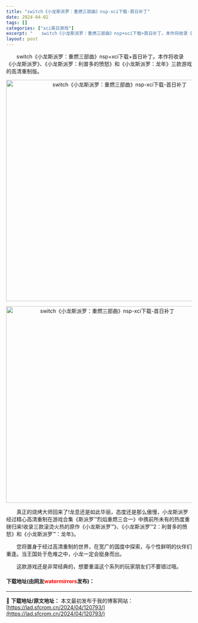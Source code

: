 ```yaml
---
title: "switch《小龙斯派罗：重燃三部曲》nsp-xci下载-首日补丁"
date: 2024-04-02
tags: []
categories: ["xci英日游戏"]
excerpt: "　　switch《小龙斯派罗：重燃三部曲》nsp+xci下载+首日补丁。本作将收录《小龙斯派罗》、《小龙斯派罗：利普多的愤怒》和《小龙斯派罗：龙年》三款游戏的高清重制版。 　　真正的烧烤大师回来了!龙息还是如此华丽，态度还是那么傲慢，小龙斯派罗经过精心高清重制在游戏合集《斯派罗&trade;烈焰重燃&hellip;"
layout: post
---
```


 <p>　　switch《小龙斯派罗：重燃三部曲》nsp+xci下载+首日补丁。本作将收录《小龙斯派罗》、《小龙斯派罗：利普多的愤怒》和《小龙斯派罗：龙年》三款游戏的高清重制版。</p> <p align="center"><img align="" border="0" src="https://lad.sfcrom.cn/wp-content/uploads/2024/04/20240402_660bd8f826e98.webp" width="600" alt="switch《小龙斯派罗：重燃三部曲》nsp-xci下载-首日补丁" /></p> <p align="center"><img align="" border="0" src="https://lad.sfcrom.cn/wp-content/uploads/2024/04/20240402_660bd8f8863e6.webp" width="533" alt="switch《小龙斯派罗：重燃三部曲》nsp-xci下载-首日补丁" /></p> <p>　　真正的烧烤大师回来了!龙息还是如此华丽，态度还是那么傲慢，小龙斯派罗经过精心高清重制在游戏合集《斯派罗&trade;烈焰重燃三合一》中携前所未有的热度重磅归来!收录三款滚烫火热的原作《小龙斯派罗&trade;》、《小龙斯派罗&trade;2：利普多的愤怒》和《小龙斯派罗&trade;：龙年》。</p> <p>　　您将置身于经过高清重制的世界，在宽广的国度中探索，与个性鲜明的伙伴们重逢。当王国处于危难之中，小龙一定会挺身而出。</p> <p>　　这款游戏还是非常经典的，想要重温这个系列的玩家朋友们不要错过哦。</p> <p><h4>下载地址(由网友<font color="red">watermirrors</font>发布)：</h4></p> 

---
📖 **下载地址/原文地址：** 本文最初发布于我的博客网站：[https://lad.sfcrom.cn/2024/04/120793/](https://lad.sfcrom.cn/2024/04/120793/)
